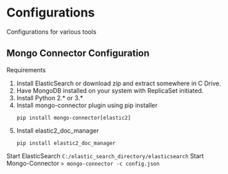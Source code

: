# Configurations
Configurations for various tools

## Mongo Connector Configuration

Requirements

1. Install ElasticSearch or download zip and extract somewhere in C Drive.
2. Have MongoDB installed on your system with ReplicaSet initiated.
3. Install Python 2.* or 3.* 
4. Install mongo-connector plugin using pip installer
    ```
    pip install mongo-connector[elastic2]
    ```
5. Install elastic2_doc_manager
    ```
    pip install elastic2_doc_manager
    ```



Start ElasticSearch
    ```
    C:/elastic_search_directory/elasticsearch
    ```
Start Mongo-Connector
    ```
    > mongo-connector -c config.json
    ```